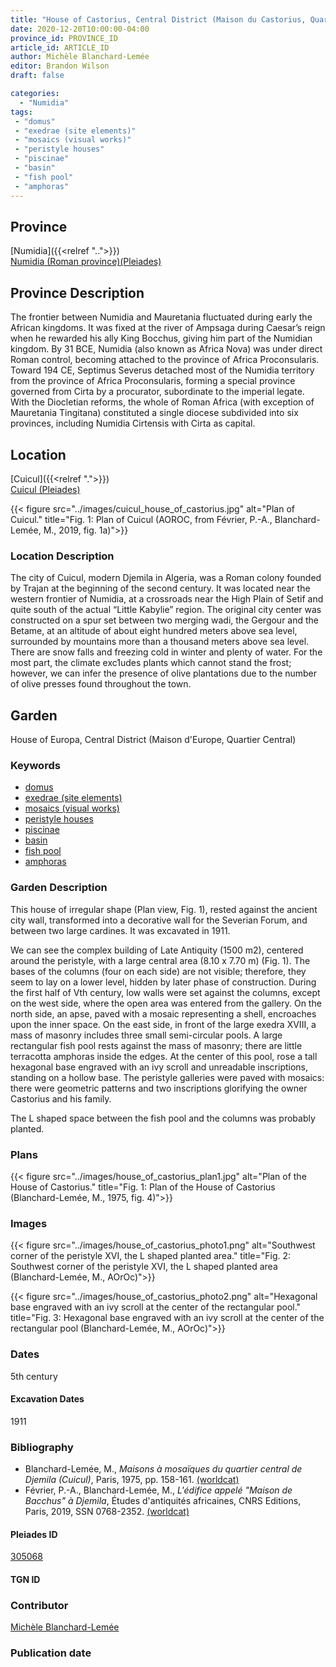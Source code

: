 ```yaml
---
title: "House of Castorius, Central District (Maison du Castorius, Quartier central)"
date: 2020-12-20T10:00:00-04:00
province_id: PROVINCE_ID
article_id: ARTICLE_ID
author: Michèle Blanchard-Lemée
editor: Brandon Wilson
draft: false

categories:
  - "Numidia"
tags:
 - "domus"
 - "exedrae (site elements)"
 - "mosaics (visual works)"
 - "peristyle houses"
 - "piscinae"
 - "basin"
 - "fish pool"
 - "amphoras"
---
```


## Province

[Numidia]({{<relref "..">}}) \
[Numidia (Roman province)(Pleiades)](https://pleiades.stoa.org/places/981539)

## Province Description

The frontier between Numidia and Mauretania fluctuated during early the African kingdoms. It was fixed at the river of Ampsaga during Caesar’s reign when he rewarded his ally King Bocchus, giving him part of the Numidian kingdom. By 31 BCE, Numidia (also known as Africa Nova) was under direct Roman control, becoming attached to the province of Africa Proconsularis. Toward 194 CE, Septimus Severus detached most of the Numidia territory from the province of Africa Proconsularis, forming a special province governed from Cirta by a procurator, subordinate to the imperial legate. With the Diocletian reforms, the whole of Roman Africa (with exception of Mauretania Tingitana) constituted a single diocese subdivided into six provinces, including Numidia Cirtensis with Cirta as capital.

## Location

[Cuicul]({{<relref ".">}}) \
[Cuicul (Pleiades)](https://pleiades.stoa.org/places/305068)

{{< figure src="../images/cuicul_house_of_castorius.jpg" alt="Plan of Cuicul." title="Fig. 1: Plan of Cuicul (AOROC, from Février, P.-A., Blanchard-Lemée, M., 2019, fig. 1a)">}}

### Location Description

The city of Cuicul, modern Djemila in Algeria, was a Roman colony founded by Trajan at the beginning of the second century. It was located near the western frontier of Numidia, at a crossroads near the High Plain of Setif and quite south of the actual “Little Kabylie” region. The original city center was constructed on a spur set between two merging wadi, the Gergour and the Betame, at an altitude of about eight hundred meters above sea level, surrounded by mountains more than a thousand meters above sea level. There are snow falls and freezing cold in winter and plenty of water. For the most part, the climate exc1udes plants which cannot stand the frost; however, we can infer the presence of olive plantations due to the number of olive presses found throughout the town.

<!--## Sublocation-->

<!--### Sublocation Description-->

## Garden

House of Europa, Central District (Maison d'Europe, Quartier Central)

### Keywords

- [domus](http://vocab.getty.edu/page/aat/300005506)
- [exedrae (site elements)](http://vocab.getty.edu/page/aat/300081589)
- [mosaics (visual works)](http://vocab.getty.edu/page/aat/300015342)
- [peristyle houses](http://vocab.getty.edu/page/aat/300005452)
- [piscinae]( http://vocab.getty.edu/page/aat/300375619)
- [basin](#)
- [fish pool](#)
- [amphoras](#)


### Garden Description

This house of irregular shape (Plan view, Fig. 1), rested against the ancient city wall, transformed into a decorative wall for the Severian Forum, and between two large cardines. It was excavated in 1911.

We can see the complex building of Late Antiquity (1500 m2), centered around the peristyle, with a large central area (8.10 x 7.70 m) (Fig. 1). The bases of the columns (four on each side) are not visible; therefore, they seem to lay on a lower level, hidden by later phase of construction. During the first half of Vth century, low walls were set against the columns, except on the west side, where the open area was entered from the gallery. On the north side, an apse, paved with a mosaic representing a shell, encroaches upon the inner space. On the east side, in front of the large exedra XVIII, a mass of masonry includes three small semi-circular pools. A large rectangular fish pool rests against the mass of masonry; there are little terracotta amphoras inside the edges. At the center of this pool, rose a tall hexagonal base engraved with an ivy scroll and unreadable inscriptions, standing on a hollow base. The peristyle galleries were paved with mosaics: there were geometric patterns and two inscriptions glorifying the owner Castorius and his family.

The  L shaped space between the fish pool and the columns was probably planted.

### Plans

{{< figure src="../images/house_of_castorius_plan1.jpg" alt="Plan of the House of Castorius." title="Fig. 1: Plan of the House of Castorius (Blanchard-Lemée, M., 1975, fig. 4)">}}

### Images
{{< figure src="../images/house_of_castorius_photo1.png" alt="Southwest corner of the peristyle XVI, the L shaped planted area." title="Fig. 2: Southwest corner of the peristyle XVI, the L shaped planted area (Blanchard-Lemée, M., AOrOc)">}}

{{< figure src="../images/house_of_castorius_photo2.png" alt="Hexagonal base engraved with an ivy scroll at the center of the rectangular pool." title="Fig. 3: Hexagonal base engraved with an ivy scroll at the center of the rectangular pool (Blanchard-Lemée, M., AOrOc)">}}

### Dates
5th century

#### Excavation Dates
1911

### Bibliography
*  Blanchard-Lemée, M., *Maisons à mosaïques du quartier central de Djemila (Cuicul)*, Paris, 1975, pp. 158-161. [(worldcat)](http://www.worldcat.org/oclc/461390883)
*  Février, P.-A., Blanchard-Lemée, M., *L'édifice appelé "Maison de Bacchus" à Djemila*, Études d'antiquités africaines, CNRS Editions, Paris, 2019, SSN 0768-2352. [(worldcat)](http://www.worldcat.org/oclc/1090653355)


#### Pleiades ID
[305068](https://pleiades.stoa.org/places/305068)
#### TGN ID

### Contributor

[Michèle Blanchard-Lemée](https://www.persee.fr/authority/396899)

### Publication date

<!--07 July 2020-->

<!--### Related articles-->

<!-- Links to other related articles. Leave blank for now -->
